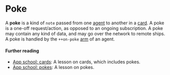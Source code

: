 # Poke

A **poke** is a kind of `note` passed from one [agent](glossary/agent) to another in a [card](glossary/card). A poke is a one-off request/action, as opposed to an ongoing subscription. A poke may contain any kind of data, and may go over the network to remote ships. A poke is handled by the `++on-poke` [arm](glossary/arm) of an agent.

#### Further reading

- [App school: cards](courses/app-school/5-cards): A lesson on cards, which includes pokes.
- [App school: pokes](courses/app-school/6-pokes): A lesson on pokes.

